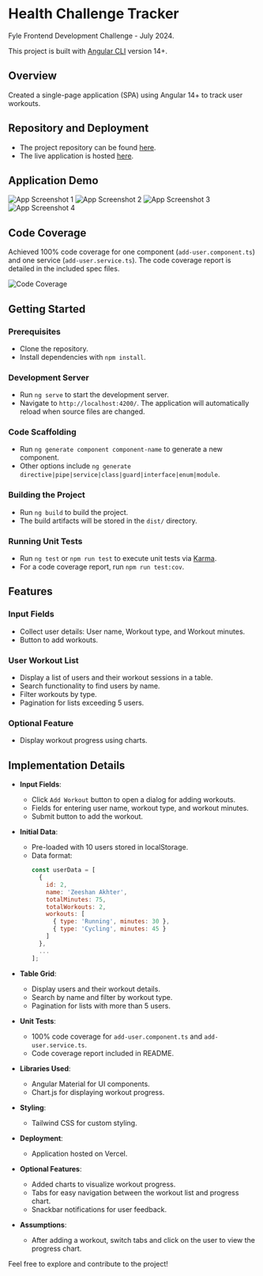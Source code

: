 # Health Challenge Tracker

Fyle Frontend Development Challenge - July 2024.

This project is built with [Angular CLI](https://github.com/angular/angular-cli) version 14+.

## Overview

Created a single-page application (SPA) using Angular 14+ to track user workouts.

## Repository and Deployment

- The project repository can be found [here](https://github.com/zeeshan-akhter/health-challenge-tracker-fyle/).
- The live application is hosted [here](https://health-challenge-tracker-fyle.vercel.app/).



## Application Demo

![App Screenshot 1](./screenshots/ss1.png)
![App Screenshot 2](./screenshots/ss2.png)
![App Screenshot 3](./screenshots/ss3.png)
![App Screenshot 4](./screenshots/ss4.png)


## Code Coverage

Achieved 100% code coverage for one component (`add-user.component.ts`) and one service (`add-user.service.ts`). The code coverage report is detailed in the included spec files.

![Code Coverage](./screenshots/test-coverage.png)

## Getting Started

### Prerequisites

- Clone the repository.
- Install dependencies with `npm install`.

### Development Server

- Run `ng serve` to start the development server.
- Navigate to `http://localhost:4200/`. The application will automatically reload when source files are changed.

### Code Scaffolding

- Run `ng generate component component-name` to generate a new component.
- Other options include `ng generate directive|pipe|service|class|guard|interface|enum|module`.

### Building the Project

- Run `ng build` to build the project.
- The build artifacts will be stored in the `dist/` directory.

### Running Unit Tests

- Run `ng test` or `npm run test` to execute unit tests via [Karma](https://karma-runner.github.io).
- For a code coverage report, run `npm run test:cov`.

## Features

### Input Fields

- Collect user details: User name, Workout type, and Workout minutes.
- Button to add workouts.

### User Workout List

- Display a list of users and their workout sessions in a table.
- Search functionality to find users by name.
- Filter workouts by type.
- Pagination for lists exceeding 5 users.

### Optional Feature

- Display workout progress using charts.

## Implementation Details

- **Input Fields**:
  - Click `Add Workout` button to open a dialog for adding workouts.
  - Fields for entering user name, workout type, and workout minutes.
  - Submit button to add the workout.

- **Initial Data**:
  - Pre-loaded with 10 users stored in localStorage.
  - Data format:
    ```js
    const userData = [
      {
        id: 2,
        name: 'Zeeshan Akhter',
        totalMinutes: 75,
        totalWorkouts: 2,
        workouts: [
          { type: 'Running', minutes: 30 },
          { type: 'Cycling', minutes: 45 }
        ]
      },
      ...
    ];
    ```

- **Table Grid**:
  - Display users and their workout details.
  - Search by name and filter by workout type.
  - Pagination for lists with more than 5 users.

- **Unit Tests**:
  - 100% code coverage for `add-user.component.ts` and `add-user.service.ts`.
  - Code coverage report included in README.

- **Libraries Used**:
  - Angular Material for UI components.
  - Chart.js for displaying workout progress.

- **Styling**:
  - Tailwind CSS for custom styling.

- **Deployment**:
  - Application hosted on Vercel.

- **Optional Features**:
  - Added charts to visualize workout progress.
  - Tabs for easy navigation between the workout list and progress chart.
  - Snackbar notifications for user feedback.

- **Assumptions**:
  - After adding a workout, switch tabs and click on the user to view the progress chart.

Feel free to explore and contribute to the project!
